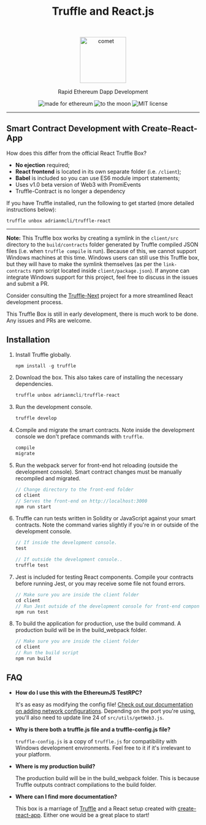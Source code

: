 <h1 align="center">Truffle and React.js</h1> <br>
<p align="center">
  <img alt="comet" src="https://user-images.githubusercontent.com/943555/35969146-a360d406-0d11-11e8-8224-2efdde6fb888.png" width="120">
</p>
<p align="center">Rapid Ethereum Dapp Development</p>

<p align="center">
  <img alt="made for ethereum" src="https://img.shields.io/badge/made_for-ethereum-771ea5.svg">
  <img alt="to the moon" src="https://img.shields.io/badge/to_the-moon-fab127.svg">
  <img alt="MIT license" src="https://img.shields.io/badge/license-MIT-blue.svg">
</p>

---

## Smart Contract Development with Create-React-App

How does this differ from the official React Truffle Box?

- **No ejection** required;
- **React frontend** is located in its own separate folder (i.e. `/client`);
- **Babel** is included so you can use ES6 module import statements;
- Uses v1.0 beta version of Web3 with PromiEvents
- Truffle-Contract is no longer a dependency

If you have Truffle installed, run the following to get started (more detailed instructions below):

```
truffle unbox adrianmcli/truffle-react
```

---

**Note:** This Truffle box works by creating a symlink in the `client/src` directory to the `build/contracts` folder generated by Truffle compiled JSON files (i.e. when `truffle compile` is run). Because of this, we cannot support Windows machines at this time. Windows users can still use this Truffle box, but they will have to make the symlink themselves (as per the `link-contracts` npm script located inside `client/package.json`). If anyone can integrate Windows support for this project, feel free to discuss in the issues and submit a PR.

Consider consulting the [Truffle-Next](https://github.com/adrianmcli/truffle-next) project for a more streamlined React development process.

This Truffle Box is still in early development, there is much work to be done. Any issues and PRs are welcome.

## Installation

1. Install Truffle globally.
    ```javascript
    npm install -g truffle
    ```

2. Download the box. This also takes care of installing the necessary dependencies.
    ```javascript
    truffle unbox adrianmcli/truffle-react
    ```

3. Run the development console.
    ```javascript
    truffle develop
    ```

4. Compile and migrate the smart contracts. Note inside the development console we don't preface commands with `truffle`.
    ```javascript
    compile
    migrate
    ```

5. Run the webpack server for front-end hot reloading (outside the development console). Smart contract changes must be manually recompiled and migrated.
    ```javascript
    // Change directory to the front-end folder
    cd client
    // Serves the front-end on http://localhost:3000
    npm run start
    ```

6. Truffle can run tests written in Solidity or JavaScript against your smart contracts. Note the command varies slightly if you're in or outside of the development console.
    ```javascript
    // If inside the development console.
    test

    // If outside the development console..
    truffle test
    ```

7. Jest is included for testing React components. Compile your contracts before running Jest, or you may receive some file not found errors.
    ```javascript
    // Make sure you are inside the client folder
    cd client
    // Run Jest outside of the development console for front-end component tests.
    npm run test
    ```

8. To build the application for production, use the build command. A production build will be in the build_webpack folder.
    ```javascript
    // Make sure you are inside the client folder
    cd client
    // Run the build script
    npm run build
    ```

## FAQ

* __How do I use this with the EthereumJS TestRPC?__

    It's as easy as modifying the config file! [Check out our documentation on adding network configurations](http://truffleframework.com/docs/advanced/configuration#networks). Depending on the port you're using, you'll also need to update line 24 of `src/utils/getWeb3.js`.

* __Why is there both a truffle.js file and a truffle-config.js file?__

    `truffle-config.js` is a copy of `truffle.js` for compatibility with Windows development environments. Feel free to it if it's irrelevant to your platform.

* __Where is my production build?__

    The production build will be in the build_webpack folder. This is because Truffle outputs contract compilations to the build folder.

* __Where can I find more documentation?__

    This box is a marriage of [Truffle](http://truffleframework.com/) and a React setup created with [create-react-app](https://github.com/facebookincubator/create-react-app/blob/master/packages/react-scripts/template/README.md). Either one would be a great place to start!
